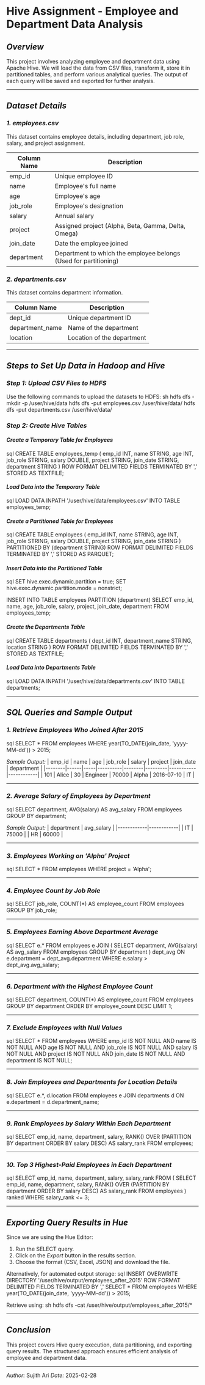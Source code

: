 # Hive Assignment - Employee and Department Data Analysis

## *Overview*
This project involves analyzing employee and department data using Apache Hive. We will load the data from CSV files, transform it, store it in partitioned tables, and perform various analytical queries. The output of each query will be saved and exported for further analysis.

---

## *Dataset Details*

### *1. employees.csv*
This dataset contains employee details, including department, job role, salary, and project assignment.

| Column Name | Description |
|-------------|-------------|
| emp_id | Unique employee ID |
| name | Employee's full name |
| age | Employee's age |
| job_role | Employee's designation |
| salary | Annual salary |
| project | Assigned project (Alpha, Beta, Gamma, Delta, Omega) |
| join_date | Date the employee joined |
| department | Department to which the employee belongs (Used for partitioning) |

### *2. departments.csv*
This dataset contains department information.

| Column Name | Description |
|-------------|-------------|
| dept_id | Unique department ID |
| department_name | Name of the department |
| location | Location of the department |

---

## *Steps to Set Up Data in Hadoop and Hive*

### *Step 1: Upload CSV Files to HDFS*
Use the following commands to upload the datasets to HDFS:
sh
hdfs dfs -mkdir -p /user/hive/data
hdfs dfs -put employees.csv /user/hive/data/
hdfs dfs -put departments.csv /user/hive/data/


### *Step 2: Create Hive Tables*
#### *Create a Temporary Table for Employees*
sql
CREATE TABLE employees_temp (
    emp_id INT,
    name STRING,
    age INT,
    job_role STRING,
    salary DOUBLE,
    project STRING,
    join_date STRING,
    department STRING
)
ROW FORMAT DELIMITED
FIELDS TERMINATED BY ','
STORED AS TEXTFILE;

#### *Load Data into the Temporary Table*
sql
LOAD DATA INPATH '/user/hive/data/employees.csv' INTO TABLE employees_temp;


#### *Create a Partitioned Table for Employees*
sql
CREATE TABLE employees (
    emp_id INT,
    name STRING,
    age INT,
    job_role STRING,
    salary DOUBLE,
    project STRING,
    join_date STRING
)
PARTITIONED BY (department STRING)
ROW FORMAT DELIMITED
FIELDS TERMINATED BY ','
STORED AS PARQUET;

#### *Insert Data into the Partitioned Table*
sql
SET hive.exec.dynamic.partition = true;
SET hive.exec.dynamic.partition.mode = nonstrict;

INSERT INTO TABLE employees PARTITION (department)
SELECT emp_id, name, age, job_role, salary, project, join_date, department FROM employees_temp;


#### *Create the Departments Table*
sql
CREATE TABLE departments (
    dept_id INT,
    department_name STRING,
    location STRING
)
ROW FORMAT DELIMITED
FIELDS TERMINATED BY ','
STORED AS TEXTFILE;


#### *Load Data into Departments Table*
sql
LOAD DATA INPATH '/user/hive/data/departments.csv' INTO TABLE departments;


---

## *SQL Queries and Sample Output*

### *1. Retrieve Employees Who Joined After 2015*
sql
SELECT * FROM employees WHERE year(TO_DATE(join_date, 'yyyy-MM-dd')) > 2015;

*Sample Output:*
| emp_id | name | age | job_role | salary | project | join_date | department |
|--------|------|-----|----------|--------|---------|-----------|------------|
| 101 | Alice | 30 | Engineer | 70000 | Alpha | 2016-07-10 | IT |

---

### *2. Average Salary of Employees by Department*
sql
SELECT department, AVG(salary) AS avg_salary FROM employees GROUP BY department;

*Sample Output:*
| department | avg_salary |
|------------|------------|
| IT | 75000 |
| HR | 60000 |

---

### *3. Employees Working on 'Alpha' Project*
sql
SELECT * FROM employees WHERE project = 'Alpha';


---

### *4. Employee Count by Job Role*
sql
SELECT job_role, COUNT(*) AS employee_count FROM employees GROUP BY job_role;


---

### *5. Employees Earning Above Department Average*
sql
SELECT e.* FROM employees e
JOIN (
    SELECT department, AVG(salary) AS avg_salary
    FROM employees
    GROUP BY department
) dept_avg
ON e.department = dept_avg.department
WHERE e.salary > dept_avg.avg_salary;


---

### *6. Department with the Highest Employee Count*
sql
SELECT department, COUNT(*) AS employee_count
FROM employees
GROUP BY department
ORDER BY employee_count DESC
LIMIT 1;


---

### *7. Exclude Employees with Null Values*
sql
SELECT * FROM employees
WHERE emp_id IS NOT NULL
AND name IS NOT NULL
AND age IS NOT NULL
AND job_role IS NOT NULL
AND salary IS NOT NULL
AND project IS NOT NULL
AND join_date IS NOT NULL
AND department IS NOT NULL;


---

### *8. Join Employees and Departments for Location Details*
sql
SELECT e.*, d.location
FROM employees e
JOIN departments d
ON e.department = d.department_name;


---

### *9. Rank Employees by Salary Within Each Department*
sql
SELECT emp_id, name, department, salary,
       RANK() OVER (PARTITION BY department ORDER BY salary DESC) AS salary_rank
FROM employees;


---

### *10. Top 3 Highest-Paid Employees in Each Department*
sql
SELECT emp_id, name, department, salary, salary_rank
FROM (
    SELECT emp_id, name, department, salary,
           RANK() OVER (PARTITION BY department ORDER BY salary DESC) AS salary_rank
    FROM employees
) ranked
WHERE salary_rank <= 3;


---

## *Exporting Query Results in Hue*
Since we are using the Hue Editor:
1. Run the SELECT query.
2. Click on the *Export* button in the results section.
3. Choose the format (CSV, Excel, JSON) and download the file.

Alternatively, for automated output storage:
sql
INSERT OVERWRITE DIRECTORY '/user/hive/output/employees_after_2015'
ROW FORMAT DELIMITED
FIELDS TERMINATED BY ','
SELECT * FROM employees WHERE year(TO_DATE(join_date, 'yyyy-MM-dd')) > 2015;

Retrieve using:
sh
hdfs dfs -cat /user/hive/output/employees_after_2015/*


---

## *Conclusion*
This project covers Hive query execution, data partitioning, and exporting query results. The structured approach ensures efficient analysis of employee and department data.

---

*Author:* Sujith Ari 
*Date:* 2025-02-28
